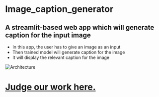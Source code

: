 # Image_caption_generator
## A streamlit-based web app which will generate caption for the input image

- In this app, the user has to give an image as an input
- Then trained model will generate caption for the image
- It will display the relevant caption for the image

![Architecture](model.png)

# [Judge our work here.](https://jahnavibattu02-image-caption-generator-icg-streamlit-yr65rg.streamlitapp.com/)
